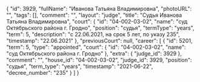 {
    "id": 3929,
    "fullName": "Иванова Татьяна Владимировна",
    "photoURL": "",
    "tags": [],
    "comment": "",
    "layout": "judge",
    "title": "Судья Иванова Татьяна Владимировна",
    "court": {
        "id": "04-002-03-02",
        "name": "суд Октябрьского района г. Гродно",
        "position": "судья",
        "termType": "years",
        "term": 5,
        "description": "c 22.06.2021, на срок 5 лет, по указу 235",
        "timestamp": "22.06.2021"
    },
    "previousCourt": null,
    "career": [
        {
            "id": 5201,
            "term": 5,
            "type": "appointed",
            "court": {
                "id": "04-002-03-02",
                "name": "суд Октябрьского района г. Гродно"
            },
            "extra": {
                "judge_id": 3929
            },
            "comment": "",
            "house_id": "04-002-03-02",
            "judge_id": 3929,
            "position": "судья",
            "term_type": "years",
            "timestamp": "2021-06-22",
            "decree_number": "235"
        }
    ]
}